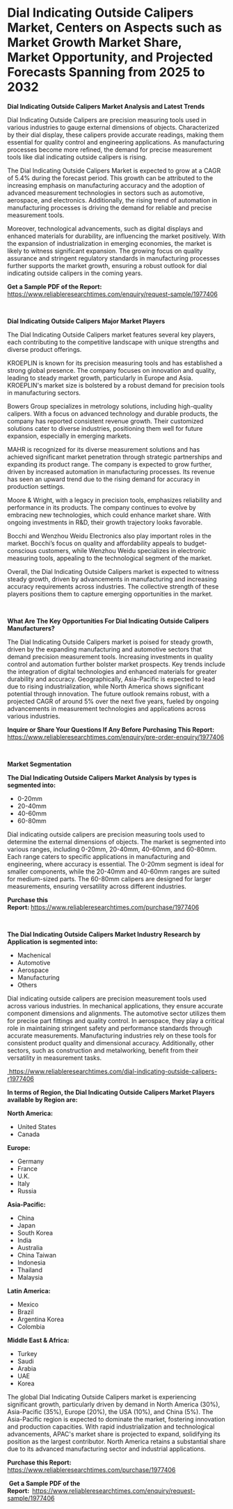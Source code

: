 <p><h1>Dial Indicating Outside Calipers Market, Centers on Aspects such as Market Growth Market Share, Market Opportunity, and Projected Forecasts Spanning from 2025 to 2032</h1></p><p><strong>Dial Indicating Outside Calipers Market Analysis and Latest Trends</strong></p>
<p><p>Dial Indicating Outside Calipers are precision measuring tools used in various industries to gauge external dimensions of objects. Characterized by their dial display, these calipers provide accurate readings, making them essential for quality control and engineering applications. As manufacturing processes become more refined, the demand for precise measurement tools like dial indicating outside calipers is rising.</p><p>The Dial Indicating Outside Calipers Market is expected to grow at a CAGR of 5.4% during the forecast period. This growth can be attributed to the increasing emphasis on manufacturing accuracy and the adoption of advanced measurement technologies in sectors such as automotive, aerospace, and electronics. Additionally, the rising trend of automation in manufacturing processes is driving the demand for reliable and precise measurement tools.</p><p>Moreover, technological advancements, such as digital displays and enhanced materials for durability, are influencing the market positively. With the expansion of industrialization in emerging economies, the market is likely to witness significant expansion. The growing focus on quality assurance and stringent regulatory standards in manufacturing processes further supports the market growth, ensuring a robust outlook for dial indicating outside calipers in the coming years.</p></p>
<p><strong>Get a Sample PDF of the Report:&nbsp;</strong> <a href="https://www.reliableresearchtimes.com/enquiry/request-sample/1977406?utm_campaign=3051&utm_medium=2&utm_source=Github&utm_content=ia&utm_term=12042025&utm_id=dial-indicating-outside-calipers">https://www.reliableresearchtimes.com/enquiry/request-sample/1977406</a></p>
<p>&nbsp;</p>
<p><strong>Dial Indicating Outside Calipers Major Market Players</strong></p>
<p><p>The Dial Indicating Outside Calipers market features several key players, each contributing to the competitive landscape with unique strengths and diverse product offerings.</p><p>KROEPLIN is known for its precision measuring tools and has established a strong global presence. The company focuses on innovation and quality, leading to steady market growth, particularly in Europe and Asia. KROEPLIN's market size is bolstered by a robust demand for precision tools in manufacturing sectors.</p><p>Bowers Group specializes in metrology solutions, including high-quality calipers. With a focus on advanced technology and durable products, the company has reported consistent revenue growth. Their customized solutions cater to diverse industries, positioning them well for future expansion, especially in emerging markets.</p><p>MAHR is recognized for its diverse measurement solutions and has achieved significant market penetration through strategic partnerships and expanding its product range. The company is expected to grow further, driven by increased automation in manufacturing processes. Its revenue has seen an upward trend due to the rising demand for accuracy in production settings.</p><p>Moore & Wright, with a legacy in precision tools, emphasizes reliability and performance in its products. The company continues to evolve by embracing new technologies, which could enhance market share. With ongoing investments in R&D, their growth trajectory looks favorable.</p><p>Bocchi and Wenzhou Weidu Electronics also play important roles in the market. Bocchi’s focus on quality and affordability appeals to budget-conscious customers, while Wenzhou Weidu specializes in electronic measuring tools, appealing to the technological segment of the market.</p><p>Overall, the Dial Indicating Outside Calipers market is expected to witness steady growth, driven by advancements in manufacturing and increasing accuracy requirements across industries. The collective strength of these players positions them to capture emerging opportunities in the market.</p></p>
<p>&nbsp;</p>
<p><strong>What Are The Key Opportunities For Dial Indicating Outside Calipers Manufacturers?</strong></p>
<p><p>The Dial Indicating Outside Calipers market is poised for steady growth, driven by the expanding manufacturing and automotive sectors that demand precision measurement tools. Increasing investments in quality control and automation further bolster market prospects. Key trends include the integration of digital technologies and enhanced materials for greater durability and accuracy. Geographically, Asia-Pacific is expected to lead due to rising industrialization, while North America shows significant potential through innovation. The future outlook remains robust, with a projected CAGR of around 5% over the next five years, fueled by ongoing advancements in measurement technologies and applications across various industries.</p></p>
<p><strong>Inquire or Share Your Questions If Any Before Purchasing This Report:</strong> <a href="https://www.reliableresearchtimes.com/enquiry/pre-order-enquiry/1977406?utm_campaign=3051&utm_medium=2&utm_source=Github&utm_content=ia&utm_term=12042025&utm_id=dial-indicating-outside-calipers">https://www.reliableresearchtimes.com/enquiry/pre-order-enquiry/1977406</a></p>
<p>&nbsp;</p>
<p><strong>Market Segmentation</strong></p>
<p><strong>The Dial Indicating Outside Calipers Market Analysis by types is segmented into:</strong></p>
<p><ul><li>0-20mm</li><li>20-40mm</li><li>40-60mm</li><li>60-80mm</li></ul></p>
<p><p>Dial indicating outside calipers are precision measuring tools used to determine the external dimensions of objects. The market is segmented into various ranges, including 0-20mm, 20-40mm, 40-60mm, and 60-80mm. Each range caters to specific applications in manufacturing and engineering, where accuracy is essential. The 0-20mm segment is ideal for smaller components, while the 20-40mm and 40-60mm ranges are suited for medium-sized parts. The 60-80mm calipers are designed for larger measurements, ensuring versatility across different industries.</p></p>
<p><strong>Purchase this Report:&nbsp;</strong><a href="https://www.reliableresearchtimes.com/purchase/1977406?utm_campaign=3051&utm_medium=2&utm_source=Github&utm_content=ia&utm_term=12042025&utm_id=dial-indicating-outside-calipers">https://www.reliableresearchtimes.com/purchase/1977406</a></p>
<p>&nbsp;</p>
<p><strong>The Dial Indicating Outside Calipers Market Industry Research by Application is segmented into:</strong></p>
<p><ul><li>Machenical</li><li>Automotive</li><li>Aerospace</li><li>Manufacturing</li><li>Others</li></ul></p>
<p><p>Dial indicating outside calipers are precision measurement tools used across various industries. In mechanical applications, they ensure accurate component dimensions and alignments. The automotive sector utilizes them for precise part fittings and quality control. In aerospace, they play a critical role in maintaining stringent safety and performance standards through accurate measurements. Manufacturing industries rely on these tools for consistent product quality and dimensional accuracy. Additionally, other sectors, such as construction and metalworking, benefit from their versatility in measurement tasks.</p></p>
<p><a href="https://www.reliableresearchtimes.com/dial-indicating-outside-calipers-r1977406?utm_campaign=3051&utm_medium=2&utm_source=Github&utm_content=ia&utm_term=12042025&utm_id=dial-indicating-outside-calipers">&nbsp;https://www.reliableresearchtimes.com/dial-indicating-outside-calipers-r1977406</a></p>
<p><strong>In terms of Region, the Dial Indicating Outside Calipers Market Players available by Region are:</strong></p>
<p>
    <p> <strong> North America: </strong>
        <ul>
            <li>United States</li>
            <li>Canada</li>
        </ul>
        </p> 
    <p> <strong> Europe: </strong>
        <ul>
            <li>Germany</li>
            <li>France</li>
            <li>U.K.</li>
            <li>Italy</li>
            <li>Russia</li>
        </ul>
        </p> 
    <p> <strong> Asia-Pacific: </strong>
        <ul>
            <li>China</li>
            <li>Japan</li>
            <li>South Korea</li>
            <li>India</li>
            <li>Australia</li>
            <li>China Taiwan</li>
            <li>Indonesia</li>
            <li>Thailand</li>
            <li>Malaysia</li>
        </ul>
        </p> 
    <p> <strong> Latin America: </strong>
        <ul>
            <li>Mexico</li>
            <li>Brazil</li>
            <li>Argentina Korea</li>
            <li>Colombia</li>
        </ul>
        </p> 
    <p> <strong> Middle East & Africa: </strong>
        <ul>
            <li>Turkey</li>
            <li>Saudi</li>
            <li>Arabia</li>
            <li>UAE</li>
            <li>Korea</li>
        </ul>
    </p>
    </p>
<p><p>The global Dial Indicating Outside Calipers market is experiencing significant growth, particularly driven by demand in North America (30%), Asia-Pacific (35%), Europe (20%), the USA (10%), and China (5%). The Asia-Pacific region is expected to dominate the market, fostering innovation and production capacities. With rapid industrialization and technological advancements, APAC's market share is projected to expand, solidifying its position as the largest contributor. North America retains a substantial share due to its advanced manufacturing sector and industrial applications.</p></p>
<p><strong>Purchase this Report: </strong><a href="https://www.reliableresearchtimes.com/purchase/1977406?utm_campaign=3051&utm_medium=2&utm_source=Github&utm_content=ia&utm_term=12042025&utm_id=dial-indicating-outside-calipers">https://www.reliableresearchtimes.com/purchase/1977406</a></p>
<p>&nbsp;<strong>Get a Sample PDF of the Report:&nbsp;&nbsp;</strong><a href="https://www.reliableresearchtimes.com/enquiry/request-sample/1977406?utm_campaign=3051&utm_medium=2&utm_source=Github&utm_content=ia&utm_term=12042025&utm_id=dial-indicating-outside-calipers">https://www.reliableresearchtimes.com/enquiry/request-sample/1977406</a></p>
<p><strong></strong></p>
<p><p></p><p></p><p></p></p>